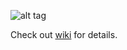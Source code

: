 ![alt tag](https://systemapic.com/wp-content/uploads/2013/08/bbox.png)

Check out [wiki](https://github.com/systemapic/systemapic.js/wiki) for details.


